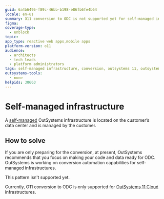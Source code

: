 ```yaml
---
guid: 6a4b6495-f89c-46bb-b198-e86fb6fe4b64
locale: en-us
summary: O11 conversion to ODC is not supported yet for self-managed infrastructures.
figma:
coverage-type:
  - unblock
topic:
app_type: reactive web apps,mobile apps
platform-version: o11
audience:
  - architects
  - tech leads
  - platform administrators
tags: self-managed infrastructure, conversion, outsystems 11, outsystems data center, odc
outsystems-tools:
  - none
helpids: 30663
---
```


# Self-managed infrastructure

A [self-managed](../../setup-infra-platform/setup/intro.md#self-managed) OutSystems infrastructure is located on the customer’s data center and is managed by the customer.

## How to solve

<div class="info" markdown="1">

If you are only preparing for the conversion, at present, OutSystems recommends that you focus on making your code and data ready for ODC. OutSystems is working on conversion automation capabilities for self-managed infrastructures.

</div>

This pattern isn't supported yet.

Currently, O11 conversion to ODC is only supported for [OutSystems 11 Cloud](../../setup-infra-platform/setup/intro.md#cloud) infrastructures.